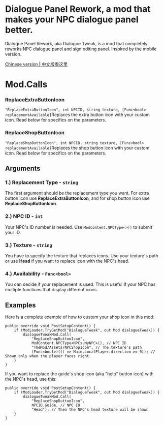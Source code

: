 # Dialogue Panel Rework, a mod that makes your NPC dialogue panel better.
Dialogue Panel Rework, aka Dialogue Tweak, is a mod that completely reworks NPC dialogue panel and sign editing panel. Inspired by the mobile version.

[Chinese version | 中文版看这里](README-zhCN.md)

# Mod.Calls
### ReplaceExtraButtonIcon
```"ReplaceExtraButtonIcon", int NPCID, string texture, [Func<bool> replacementAvailable]```Replaces the extra button icon with your custom icon. Read below for specifics on the parameters.

### ReplaceShopButtonIcon
```"ReplaceShopButtonIcon", int NPCID, string texture, [Func<bool> replacementAvailable]```Replaces the shop button icon with your custom icon. Read below for specifics on the parameters.

## Arguments
### 1.) Replacement Type - ```string```
The first argument should be the replacement type you want. For extra button icon use **ReplaceExtraButtonIcon**, and for shop button icon use **ReplaceShopButtonIcon**.

### 2.) NPC ID - ```int```
Your NPC's ID number is needed. Use ```ModContent.NPCType<>()``` to submit your ID.

### 3.) Texture - ```string```
You have to specify the texture that replaces icons. Use your texture's path or use **Head** if you want to replace icon with the NPC's head.

### 4.) Availability - ```Func<bool>```
You can decide if your replacement is used. This is useful if your NPC has multiple functions that display different icons.

## Examples
Here is a complete example of how to custom your shop icon in this mod:
```CSharp
public override void PostSetupContent() {
    if (ModLoader.TryGetMod("DialogueTweak", out Mod dialogueTweak)) {
        dialogueTweakMod.Call(
            "ReplaceShopButtonIcon",
            ModContent.NPCType<NPCs.MyNPC>(), // NPC ID
            "TheMod/Assets/NPCShopIcon", // The texture's path
            (Func<bool>)(() => Main.LocalPlayer.direction >= 0)); // Shown only when the player faces right.
    }
}
```
If you want to replace the guide's shop icon (aka "help" button icon) with the NPC's head, use this:
```CSharp
public override void PostSetupContent() {
    if (ModLoader.TryGetMod("DialogueTweak", out Mod dialogueTweak)) {
        dialogueTweakMod.Call(
            "ReplaceShopButtonIcon",
            NPCID.Guide, // NPC ID
            "Head"); // Then the NPC's head texture will be shown
    }
}
```
